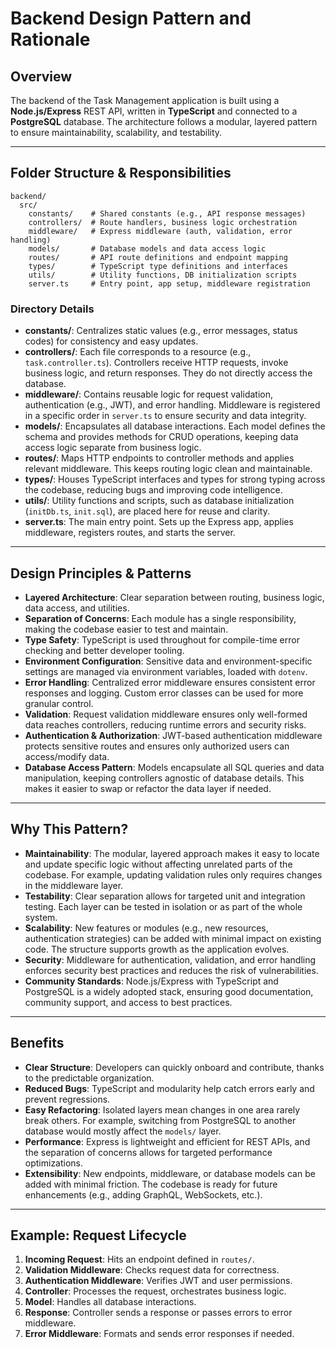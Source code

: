 # Backend Design Pattern and Rationale

## Overview
The backend of the Task Management application is built using a **Node.js/Express** REST API, written in **TypeScript** and connected to a **PostgreSQL** database. The architecture follows a modular, layered pattern to ensure maintainability, scalability, and testability.

---

## Folder Structure & Responsibilities

```
backend/
  src/
    constants/    # Shared constants (e.g., API response messages)
    controllers/  # Route handlers, business logic orchestration
    middleware/   # Express middleware (auth, validation, error handling)
    models/       # Database models and data access logic
    routes/       # API route definitions and endpoint mapping
    types/        # TypeScript type definitions and interfaces
    utils/        # Utility functions, DB initialization scripts
    server.ts     # Entry point, app setup, middleware registration
```

### Directory Details
- **constants/**: Centralizes static values (e.g., error messages, status codes) for consistency and easy updates.
- **controllers/**: Each file corresponds to a resource (e.g., `task.controller.ts`). Controllers receive HTTP requests, invoke business logic, and return responses. They do not directly access the database.
- **middleware/**: Contains reusable logic for request validation, authentication (e.g., JWT), and error handling. Middleware is registered in a specific order in `server.ts` to ensure security and data integrity.
- **models/**: Encapsulates all database interactions. Each model defines the schema and provides methods for CRUD operations, keeping data access logic separate from business logic.
- **routes/**: Maps HTTP endpoints to controller methods and applies relevant middleware. This keeps routing logic clean and maintainable.
- **types/**: Houses TypeScript interfaces and types for strong typing across the codebase, reducing bugs and improving code intelligence.
- **utils/**: Utility functions and scripts, such as database initialization (`initDb.ts`, `init.sql`), are placed here for reuse and clarity.
- **server.ts**: The main entry point. Sets up the Express app, applies middleware, registers routes, and starts the server.

---

## Design Principles & Patterns

- **Layered Architecture**: Clear separation between routing, business logic, data access, and utilities.
- **Separation of Concerns**: Each module has a single responsibility, making the codebase easier to test and maintain.
- **Type Safety**: TypeScript is used throughout for compile-time error checking and better developer tooling.
- **Environment Configuration**: Sensitive data and environment-specific settings are managed via environment variables, loaded with `dotenv`.
- **Error Handling**: Centralized error middleware ensures consistent error responses and logging. Custom error classes can be used for more granular control.
- **Validation**: Request validation middleware ensures only well-formed data reaches controllers, reducing runtime errors and security risks.
- **Authentication & Authorization**: JWT-based authentication middleware protects sensitive routes and ensures only authorized users can access/modify data.
- **Database Access Pattern**: Models encapsulate all SQL queries and data manipulation, keeping controllers agnostic of database details. This makes it easier to swap or refactor the data layer if needed.

---

## Why This Pattern?
- **Maintainability**: The modular, layered approach makes it easy to locate and update specific logic without affecting unrelated parts of the codebase. For example, updating validation rules only requires changes in the middleware layer.
- **Testability**: Clear separation allows for targeted unit and integration testing. Each layer can be tested in isolation or as part of the whole system.
- **Scalability**: New features or modules (e.g., new resources, authentication strategies) can be added with minimal impact on existing code. The structure supports growth as the application evolves.
- **Security**: Middleware for authentication, validation, and error handling enforces security best practices and reduces the risk of vulnerabilities.
- **Community Standards**: Node.js/Express with TypeScript and PostgreSQL is a widely adopted stack, ensuring good documentation, community support, and access to best practices.

---

## Benefits
- **Clear Structure**: Developers can quickly onboard and contribute, thanks to the predictable organization.
- **Reduced Bugs**: TypeScript and modularity help catch errors early and prevent regressions.
- **Easy Refactoring**: Isolated layers mean changes in one area rarely break others. For example, switching from PostgreSQL to another database would mostly affect the `models/` layer.
- **Performance**: Express is lightweight and efficient for REST APIs, and the separation of concerns allows for targeted performance optimizations.
- **Extensibility**: New endpoints, middleware, or database models can be added with minimal friction. The codebase is ready for future enhancements (e.g., adding GraphQL, WebSockets, etc.).

---

## Example: Request Lifecycle
1. **Incoming Request**: Hits an endpoint defined in `routes/`.
2. **Validation Middleware**: Checks request data for correctness.
3. **Authentication Middleware**: Verifies JWT and user permissions.
4. **Controller**: Processes the request, orchestrates business logic.
5. **Model**: Handles all database interactions.
6. **Response**: Controller sends a response or passes errors to error middleware.
7. **Error Middleware**: Formats and sends error responses if needed.

